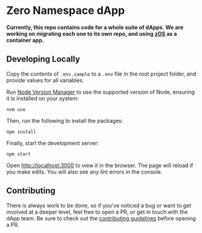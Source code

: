 # Zero Namespace dApp

**Currently, this repo contains code for a whole suite of dApps. We are working on migrating each one to its own repo, and using [zOS](https://github.com/zer0-os/zOS) as a container app.**

## Developing Locally

Copy the contents of `.env.sample` to a `.env` file in the root project folder, and provide values for all variables.

Run [Node Version Manager](https://github.com/nvm-sh/nvm) to use the supported version of Node, ensuring it is installed on your system:

```
nvm use
```

Then, run the following to install the packages:

```
npm install
```

Finally, start the development server:

```
npm start
```

Open [http://localhost:3000](http://localhost:3000) to view it in the browser. The page will reload if you make edits. You will also see any lint errors in the console.

## Contributing

There is always work to be done, so if you've noticed a bug or want to get involved at a deeper level, feel free to open a PR, or get in touch with the dApp team. Be sure to check out the [contributing guidelines](CONTRIBUTING.md) before opening a PR.
